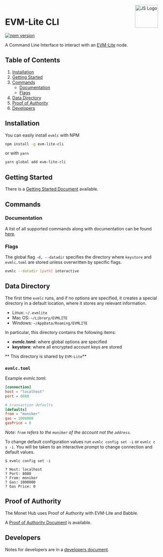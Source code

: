 <img width="75px" height="75px" float="right" align="right" alt="JS Logo" src="https://cdn0.iconfinder.com/data/icons/development-2/24/terminal-512.png" title="Javascript Modules"/>

# EVM-Lite CLI

[![npm version](https://badge.fury.io/js/evm-lite-cli.svg)](https://badge.fury.io/js/evm-lite-cli)

A Command Line Interface to interact with an [EVM-Lite](https://github.com/mosaicnetworks/evm-lite#readme) node.

## Table of Contents

1. [Installation](#installation)
2. [Getting Started](#getting-started)
3. [Commands](#commands)
    - [Documentation](#documentation)
    - [Flags](#flags)
4. [Data Directory](#data-directory)
5. [Proof of Authority](#proof-of-authority)
6. [Developers](#developers)

## Installation

You can easily install `evmlc` with NPM

```bash
npm install -g evm-lite-cli
```

or with `yarn`

```bash
yarn global add evm-lite-cli
```

## Getting Started

There is a [Getting Started Document](docs/getting-started.md) available.

## Commands

### Documentation

A list of all supported commands along with documentation can be found [here](docs/README.md).

### Flags

The global flag `-d, --datadir` specifies the directory where `keystore` and `evmlc.toml` are stored unless overwritten by specific flags.

```bash
evmlc --datadir [path] interactive
```

## Data Directory

The first time `evmlc` runs, and if no options are specified, it creates a
special directory in a default location, where it
stores any relevant information.

-   Linux: `~/.evmlite`
-   Mac OS: `~/Library/EVMLITE`
-   Windows: `~/AppData/Roaming/EVMLITE`

In particular, this directory contains the following items:

-   **evmlc.toml**: where global options are specified
-   **keystore**: where all encrypted account keys are stored

** This directory is shared by `EVM-Lite`**

### `evmlc.toml`

Example evmlc.toml:

```toml
[connection]
host = "localhost"
port = 8080

# transaction defaults
[defaults]
from = "moniker"
gas = 1000000
gasPrice = 0
```

_Note: `from` refers to the `moniker` of the account not the `address`._

To change default configuration values run `evmlc config set -i` or `evmlc c s -i`. You will be
taken to an interactive prompt to change connection and default values.

```console
$ evmlc config set -i

? Host: localhost
? Port: 8080
? From: moniker
? Gas: 1000000
? Gas Price: 0
```

## Proof of Authority

The Monet Hub uses Proof of Authority with EVM-Lite and Babble.

A [Proof of Authority Document](docs/proof-of-authority.md) is available.

## Developers

Notes for developers are in a [developers document](docs/developer.md).
